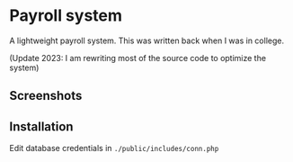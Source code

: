 # Payroll system

A lightweight payroll system. This was written back when I was in college.

(Update 2023: I am rewriting most of the source code to optimize the system)

## Screenshots


## Installation
Edit database credentials in `./public/includes/conn.php`
